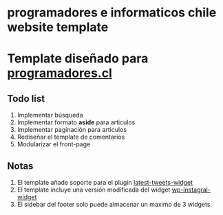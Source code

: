 # programadores e informaticos chile website template

Template diseñado para [programadores.cl](http://www.programadores.cl)
=======

## Todo list
1. Implementar búsqueda
2. Implementar formato **aside** para articulos
3. Implementar paginación para articulos
4. Rediseñar el template de comentarios
5. Modularizar el front-page

## Notas

1. El template añade soporte para el plugin [latest-tweets-widget](https://cl.wordpress.org/plugins/latest-tweets-widget)
2. El template incluye una versión modificada del widget [wp-instagral-widget](https://github.com/scottsweb/wp-instagram-widget)
3. El sidebar del footer solo puede almacenar un maximo de 3 widgets.
